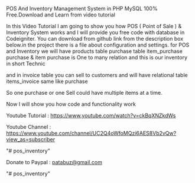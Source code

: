 POS And Inventory Management System in PHP MySQL 100% Free.Download and Learn from video tutorial

In this Video Tutorial I am going to show you how POS ( Point of Sale ) & Inventory System works and I will provide you free code with database in Codeigniter. You can download from github link  from the description box below.in the project there is a file about configuration and settings.
for POS and Inventory we will have products table
purchase table
item_purchase
purchase & item purchase is One to many relation and this is our inventory in short Technic

and in invoice table you can sell to customers
and will have relational table items_invoice same like purchase


So one purchase or one Sell could have multiple items at a time.

Now I will show you how code and functionality work 


Youtube Tutorial : https://www.youtube.com/watch?v=ckBqXNZkdWs

Youtube Channel : https://www.youtube.com/channel/UC2Q4oWfoMQzi6AES8Vb2vQw?view_as=subscriber

"# pos_inventory" 

Donate to Paypal : patabuz@gmail.com

"# pos_inventory" 
